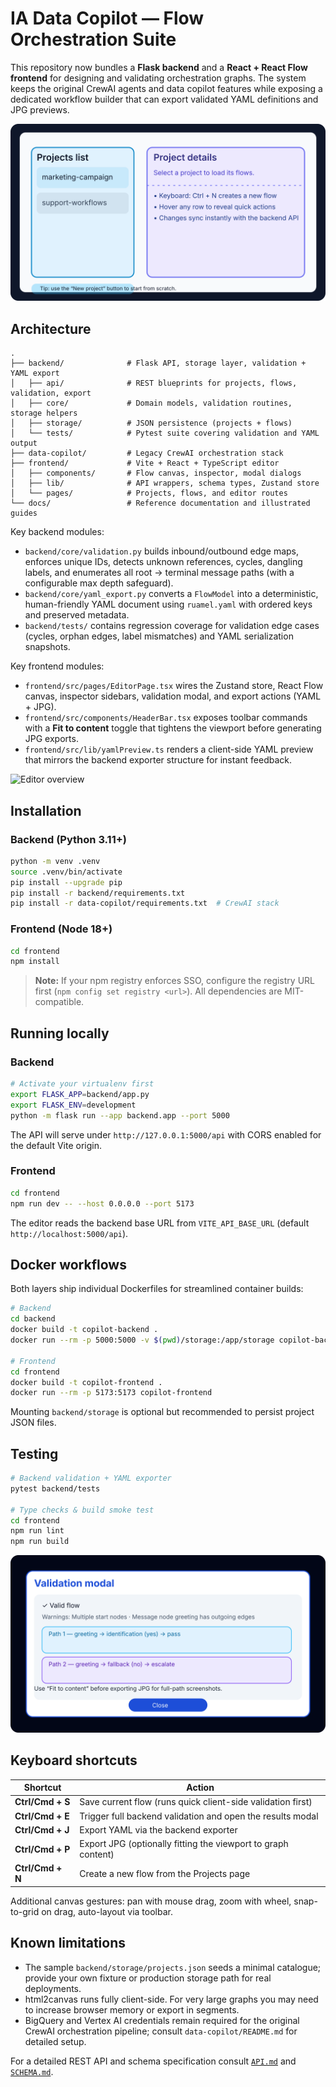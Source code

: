 # IA Data Copilot — Flow Orchestration Suite

This repository now bundles a **Flask backend** and a **React + React Flow frontend** for designing and validating orchestration graphs. The system keeps the original CrewAI agents and data copilot features while exposing a dedicated workflow builder that can export validated YAML definitions and JPG previews.

![Projects overview](docs/images/projects-page.svg)

## Architecture

```
.
├── backend/              # Flask API, storage layer, validation + YAML export
│   ├── api/              # REST blueprints for projects, flows, validation, export
│   ├── core/             # Domain models, validation routines, storage helpers
│   ├── storage/          # JSON persistence (projects + flows)
│   └── tests/            # Pytest suite covering validation and YAML output
├── data-copilot/         # Legacy CrewAI orchestration stack
├── frontend/             # Vite + React + TypeScript editor
│   ├── components/       # Flow canvas, inspector, modal dialogs
│   ├── lib/              # API wrappers, schema types, Zustand store
│   └── pages/            # Projects, flows, and editor routes
└── docs/                 # Reference documentation and illustrated guides
```

Key backend modules:

- `backend/core/validation.py` builds inbound/outbound edge maps, enforces unique IDs, detects unknown references, cycles, dangling labels, and enumerates all root → terminal message paths (with a configurable max depth safeguard).
- `backend/core/yaml_export.py` converts a `FlowModel` into a deterministic, human-friendly YAML document using `ruamel.yaml` with ordered keys and preserved metadata.
- `backend/tests/` contains regression coverage for validation edge cases (cycles, orphan edges, label mismatches) and YAML serialization snapshots.

Key frontend modules:

- `frontend/src/pages/EditorPage.tsx` wires the Zustand store, React Flow canvas, inspector sidebars, validation modal, and export actions (YAML + JPG).
- `frontend/src/components/HeaderBar.tsx` exposes toolbar commands with a **Fit to content** toggle that tightens the viewport before generating JPG exports.
- `frontend/src/lib/yamlPreview.ts` renders a client-side YAML preview that mirrors the backend exporter structure for instant feedback.

![Editor overview](docs/images/editor-overview.svg)

## Installation

### Backend (Python 3.11+)

```bash
python -m venv .venv
source .venv/bin/activate
pip install --upgrade pip
pip install -r backend/requirements.txt
pip install -r data-copilot/requirements.txt  # CrewAI stack
```

### Frontend (Node 18+)

```bash
cd frontend
npm install
```

> **Note:** If your npm registry enforces SSO, configure the registry URL first (`npm config set registry <url>`). All dependencies are MIT-compatible.

## Running locally

### Backend

```bash
# Activate your virtualenv first
export FLASK_APP=backend/app.py
export FLASK_ENV=development
python -m flask run --app backend.app --port 5000
```

The API will serve under `http://127.0.0.1:5000/api` with CORS enabled for the default Vite origin.

### Frontend

```bash
cd frontend
npm run dev -- --host 0.0.0.0 --port 5173
```

The editor reads the backend base URL from `VITE_API_BASE_URL` (default `http://localhost:5000/api`).

## Docker workflows

Both layers ship individual Dockerfiles for streamlined container builds:

```bash
# Backend
cd backend
docker build -t copilot-backend .
docker run --rm -p 5000:5000 -v $(pwd)/storage:/app/storage copilot-backend

# Frontend
cd frontend
docker build -t copilot-frontend .
docker run --rm -p 5173:5173 copilot-frontend
```

Mounting `backend/storage` is optional but recommended to persist project JSON files.

## Testing

```bash
# Backend validation + YAML exporter
pytest backend/tests

# Type checks & build smoke test
cd frontend
npm run lint
npm run build
```

![Validation modal](docs/images/validation-modal.svg)

## Keyboard shortcuts

| Shortcut | Action |
| --- | --- |
| **Ctrl/Cmd + S** | Save current flow (runs quick client-side validation first) |
| **Ctrl/Cmd + E** | Trigger full backend validation and open the results modal |
| **Ctrl/Cmd + J** | Export YAML via the backend exporter |
| **Ctrl/Cmd + P** | Export JPG (optionally fitting the viewport to graph content) |
| **Ctrl/Cmd + N** | Create a new flow from the Projects page |

Additional canvas gestures: pan with mouse drag, zoom with wheel, snap-to-grid on drag, auto-layout via toolbar.

## Known limitations

- The sample `backend/storage/projects.json` seeds a minimal catalogue; provide your own fixture or production storage path for real deployments.
- html2canvas runs fully client-side. For very large graphs you may need to increase browser memory or export in segments.
- BigQuery and Vertex AI credentials remain required for the original CrewAI orchestration pipeline; consult `data-copilot/README.md` for detailed setup.

For a detailed REST API and schema specification consult [`API.md`](API.md) and [`SCHEMA.md`](SCHEMA.md).
